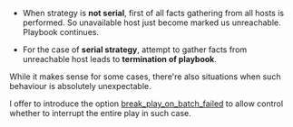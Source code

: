 * When strategy is **not serial**, first of all facts gathering from all hosts is performed. So unavailable host just become marked us unreachable. Playbook continues.

* For the case of **serial strategy**, attempt to gather facts from unreachable host leads to **termination of playbook**.

While it makes sense for some cases, there're also situations when such behaviour is absolutely unexpectable.

I offer to introduce the option [break_play_on_batch_failed](https://github.com/ansible/ansible/pull/40271) to allow control whether to interrupt the entire play in such case.
